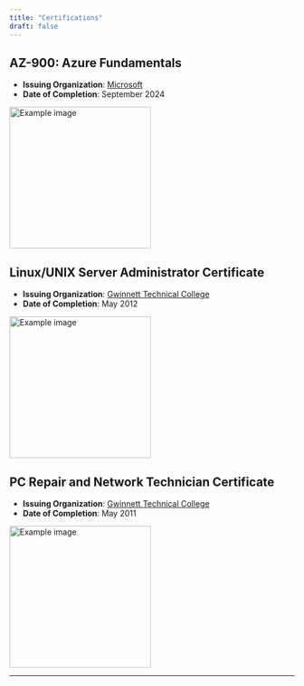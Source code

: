 ```yaml
---
title: "Certifications"
draft: false
---
```


## AZ-900: Azure Fundamentals
- **Issuing Organization**: [Microsoft](https://learn.microsoft.com/en-us/users/michaeltatum-4041/credentials/20ee5d5614f03115)
- **Date of Completion**: September 2024

<img src="/images/az900.png" alt="Example image" width="250" height="250">

## Linux/UNIX Server Administrator Certificate
- **Issuing Organization**: [Gwinnett Technical College](http://catalog.gwinnetttech.edu/preview_program.php?catoid=17&poid=4685&returnto=3206)
- **Date of Completion**: May 2012

<img src="/images/linux-cert.jpg" alt="Example image" width="250" height="250">


## PC Repair and Network Technician Certificate
- **Issuing Organization**: [Gwinnett Technical College](http://catalog.gwinnetttech.edu/preview_program.php?catoid=17&poid=4687&returnto=3206)
- **Date of Completion**: May 2011

<img src="/images/network-cert.jpg" alt="Example image" width="250" height="250">

---
